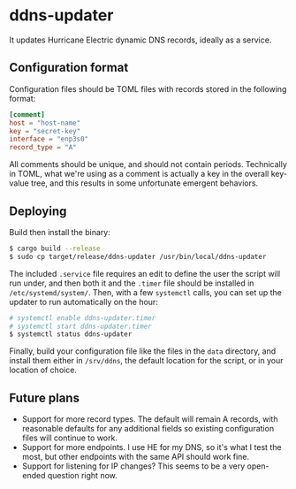 # ddns-updater #

It updates Hurricane Electric dynamic DNS records, ideally as a service.

## Configuration format ##

Configuration files should be TOML files with records stored in the following
format:
```toml
[comment]
host = "host-name"
key = "secret-key"
interface = "enp3s0"
record_type = "A"
```

All comments should be unique, and should not contain periods. Technically in
TOML, what we're using as a comment is actually a key in the overall key-value
tree, and this results in some unfortunate emergent behaviors.

## Deploying ##

Build then install the binary:
```sh
$ cargo build --release
$ sudo cp target/release/ddns-updater /usr/bin/local/ddns-updater
```

The included `.service` file requires an edit to define the user the script will
run under, and then both it and the `.timer` file should be installed in
`/etc/systemd/system/`. Then, with a few `systemctl` calls, you can set up the
updater to run automatically on the hour:

```sh
# systemctl enable ddns-updater.timer
# systemctl start ddns-updater.timer
$ systemctl status ddns-updater
```

Finally, build your configuration file like the files in the `data` directory,
and install them either in `/srv/ddns`, the default location for the script, or
in your location of choice.

## Future plans ##

- Support for more record types. The default will remain A records, with
  reasonable defaults for any additional fields so existing configuration files
  will continue to work.
- Support for more endpoints. I use HE for my DNS, so it's what I test the
  most, but other endpoints with the same API should work fine.
- Support for listening for IP changes? This seems to be a very open-ended
  question right now.
